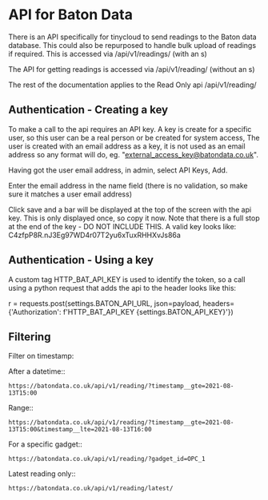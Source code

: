API for Baton Data
====================

There is an API specifically for tinycloud to send readings to the Baton data database.  This could also be repurposed to handle bulk upload of readings if required.  This is accessed via /api/v1/readings/   (with an s)

The API for getting readings is accessed via /api/v1/reading/  (without an s)     

The rest of the documentation applies to the Read Only api /api/v1/reading/

Authentication - Creating a key
---------------------------------

To make a call to the api requires an API key.
A key is create for a specific user, so this user can be a real person or be created for system access, The user is created with an email address as a key, it is not used as an email address so any format will do, eg. "external_access_key@batondata.co.uk".

Having got the user email address, in admin, select API Keys, Add.

Enter the email address in the name field (there is no validation, so make sure it matches a user email address)

Click save and a bar will be displayed at the top of the screen with the api key.  This is only displayed once, so copy it now.  Note that there is a full stop at the end of the key - DO NOT INCLUDE THIS.  A valid key looks like: C4zfpP8R.nJ3Eg97WD4r07T2yu6xTuxRHHXvJs86a

Authentication - Using a key
---------------------------------

A custom tag HTTP_BAT_API_KEY is used to identify the token, so a call using a python request that adds the api to the header looks like this:

r = requests.post(settings.BATON_API_URL, json=payload,
                              headers={'Authorization': f'HTTP_BAT_API_KEY {settings.BATON_API_KEY}'})


Filtering
----------

Filter on timestamp:

After a datetime::

    https://batondata.co.uk/api/v1/reading/?timestamp__gte=2021-08-13T15:00

Range::

    https://batondata.co.uk/api/v1/reading/?timestamp__gte=2021-08-13T15:00&timestamp__lte=2021-08-13T16:00

For a specific gadget::

    https://batondata.co.uk/api/v1/reading/?gadget_id=OPC_1

Latest reading only::

    https://batondata.co.uk/api/v1/reading/latest/